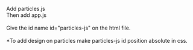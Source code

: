 Add particles.js <br>
Then add app.js<br>
<br>
Give the id name id="particles-js" on the html file.
<br><br>
*To add design on particles make particles-js id position absolute in css.
